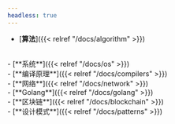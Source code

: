```yaml
---
headless: true
---
```

- [**算法**]({{< relref "/docs/algorithm" >}})
<br />
- [**系统**]({{< relref "/docs/os" >}})
<br />
- [**编译原理**]({{< relref "/docs/compilers" >}})
  <br />
- [**网络**]({{< relref "/docs/network" >}})
<br />
- [**Golang**]({{< relref "/docs/golang" >}})
<br />
- [**区块链**]({{< relref "/docs/blockchain" >}})
<br />
- [**设计模式**]({{< relref "/docs/patterns" >}})
<br />
